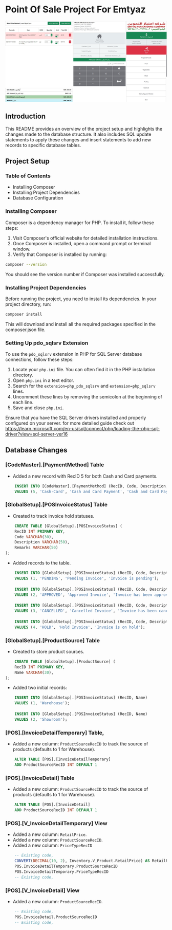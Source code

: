 # Point Of Sale Project For Emtyaz

![POS Screen 1](images/screen1.jpeg)

## Introduction

This README provides an overview of the project setup and highlights the changes made to the database structure. It also includes SQL update statements to apply these changes and insert statements to add new records to specific database tables.

## Project Setup

### Table of Contents

- Installing Composer
- Installing Project Dependencies
- Database Configuration

### Installing Composer

Composer is a dependency manager for PHP. To install it, follow these steps:

1. Visit Composer's official website for detailed installation instructions.
2. Once Composer is installed, open a command prompt or terminal window.
3. Verify that Composer is installed by running:

```bash
composer --version

```

You should see the version number if Composer was installed successfully.

### Installing Project Dependencies

Before running the project, you need to install its dependencies. In your project directory, run:

```bash
composer install
```

This will download and install all the required packages specified in the composer.json file.

### Setting Up pdo_sqlsrv Extension

To use the `pdo_sqlsrv` extension in PHP for SQL Server database connections, follow these steps:

1. Locate your `php.ini` file. You can often find it in the PHP installation directory.
2. Open `php.ini` in a text editor.
3. Search for the `extension=php_pdo_sqlsrv` and `extension=php_sqlsrv` lines.
4. Uncomment these lines by removing the semicolon at the beginning of each line.
5. Save and close `php.ini`.

Ensure that you have the SQL Server drivers installed and properly configured on your server. for more detailed guide check out https://learn.microsoft.com/en-us/sql/connect/php/loading-the-php-sql-driver?view=sql-server-ver16

## Database Changes


### [CodeMaster].[PaymentMethod] Table

- Added a new record with RecID 5 for both Cash and Card payments.

```sql
    INSERT INTO [CodeMaster].[PaymentMethod] (RecID, Code, Description, Remarks)
    VALUES (5, 'Cash-Card', 'Cash and Card Payment', 'Cash and Card Payment Method');
```

### [GlobalSetup].[POSInvoiceStatus] Table

- Created to track invoice hold statuses.

```sql
    CREATE TABLE [GlobalSetup].[POSInvoiceStatus] (
    RecID INT PRIMARY KEY,
    Code VARCHAR(30),
    Description VARCHAR(50),
    Remarks VARCHAR(50)
);
```

- Added records to the table.

```sql
    INSERT INTO [GlobalSetup].[POSInvoiceStatus] (RecID, Code, Description, Remarks)
    VALUES (1, 'PENDING', 'Pending Invoice', 'Invoice is pending');

    INSERT INTO [GlobalSetup].[POSInvoiceStatus] (RecID, Code, Description, Remarks)
    VALUES (2, 'APPROVED', 'Approved Invoice', 'Invoice has been approved');

    INSERT INTO [GlobalSetup].[POSInvoiceStatus] (RecID, Code, Description, Remarks)
    VALUES (3, 'CANCELLED', 'Cancelled Invoice', 'Invoice has been cancelled');

    INSERT INTO [GlobalSetup].[POSInvoiceStatus] (RecID, Code, Description, Remarks)
    VALUES (4, 'HOLD', 'Hold Invoice', 'Invoice is on hold');

```

### [GlobalSetup].[ProductSource] Table

- Created to store product sources.

```sql
    CREATE TABLE [GlobalSetup].[ProductSource] (
    RecID INT PRIMARY KEY,
    Name VARCHAR(30),
);
```

- Added two initial records:

```sql
    INSERT INTO [GlobalSetup].[POSInvoiceStatus] (RecID, Name)
    VALUES (1, 'Warehouse');

    INSERT INTO [GlobalSetup].[POSInvoiceStatus] (RecID, Name)
    VALUES (2, 'Showroom');
```

### [POS].[InvoiceDetailTemporary] Table,

- Added a new column: `ProductSourceRecID` to track the source of products (defaults to 1 for Warehouse).

```sql
    ALTER TABLE [POS].[InvoiceDetailTemporary]
    ADD ProductSourceRecID INT DEFAULT 1
```

### [POS].[InvoiceDetail] Table

- Added a new column: `ProductSourceRecID` to track the source of products (defaults to 1 for Warehouse).

```sql
    ALTER TABLE [POS].[InvoiceDetail]
    ADD ProductSourceRecID INT DEFAULT 1
```

### [POS].[V_InvoiceDetailTemporary] View

- Added a new column: `RetailPrice`.
- Added a new column: `ProductSourceRecID`.
- Added a new column: `PriceTypeRecID`

```sql
    -- Existing code,
    CONVERT(DECIMAL(10, 2), Inventory.V_Product.RetailPrice) AS RetailPrice,
    POS.InvoiceDetailTemporary.ProductSourceRecID
    POS.InvoiceDetailTemporary.PriceTypeRecID
    -- Existing code,
```

### [POS].[V_InvoiceDetail] View

- Added a new column: `ProductSourceRecID`.

```sql
    -- Existing code,
    POS.InvoiceDetail.ProductSourceRecID
    -- Existing code,
```
